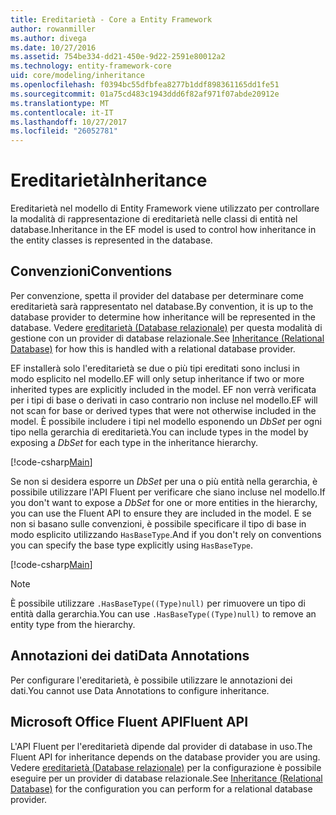 ```yaml
---
title: Ereditarietà - Core a Entity Framework
author: rowanmiller
ms.author: divega
ms.date: 10/27/2016
ms.assetid: 754be334-dd21-450e-9d22-2591e80012a2
ms.technology: entity-framework-core
uid: core/modeling/inheritance
ms.openlocfilehash: f0394bc55dfbfea8277b1ddf898361165dd1fe51
ms.sourcegitcommit: 01a75cd483c1943ddd6f82af971f07abde20912e
ms.translationtype: MT
ms.contentlocale: it-IT
ms.lasthandoff: 10/27/2017
ms.locfileid: "26052781"
---
```

# <a name="inheritance"></a><span data-ttu-id="36c1c-102">Ereditarietà</span><span class="sxs-lookup"><span data-stu-id="36c1c-102">Inheritance</span></span>

<span data-ttu-id="36c1c-103">Ereditarietà nel modello di Entity Framework viene utilizzato per controllare la modalità di rappresentazione di ereditarietà nelle classi di entità nel database.</span><span class="sxs-lookup"><span data-stu-id="36c1c-103">Inheritance in the EF model is used to control how inheritance in the entity classes is represented in the database.</span></span>

## <a name="conventions"></a><span data-ttu-id="36c1c-104">Convenzioni</span><span class="sxs-lookup"><span data-stu-id="36c1c-104">Conventions</span></span>

<span data-ttu-id="36c1c-105">Per convenzione, spetta il provider del database per determinare come ereditarietà sarà rappresentato nel database.</span><span class="sxs-lookup"><span data-stu-id="36c1c-105">By convention, it is up to the database provider to determine how inheritance will be represented in the database.</span></span> <span data-ttu-id="36c1c-106">Vedere [ereditarietà (Database relazionale)](relational/inheritance.md) per questa modalità di gestione con un provider di database relazionale.</span><span class="sxs-lookup"><span data-stu-id="36c1c-106">See [Inheritance (Relational Database)](relational/inheritance.md) for how this is handled with a relational database provider.</span></span>

<span data-ttu-id="36c1c-107">EF installerà solo l'ereditarietà se due o più tipi ereditati sono inclusi in modo esplicito nel modello.</span><span class="sxs-lookup"><span data-stu-id="36c1c-107">EF will only setup inheritance if two or more inherited types are explicitly included in the model.</span></span> <span data-ttu-id="36c1c-108">EF non verrà verificata per i tipi di base o derivati in caso contrario non incluse nel modello.</span><span class="sxs-lookup"><span data-stu-id="36c1c-108">EF will not scan for base or derived types that were not otherwise included in the model.</span></span> <span data-ttu-id="36c1c-109">È possibile includere i tipi nel modello esponendo un *DbSet<TEntity>*  per ogni tipo nella gerarchia di ereditarietà.</span><span class="sxs-lookup"><span data-stu-id="36c1c-109">You can include types in the model by exposing a *DbSet<TEntity>* for each type in the inheritance hierarchy.</span></span>

[!code-csharp[Main](../../../samples/core/Modeling/Conventions/Samples/InheritanceDbSets.cs?highlight=3-4&name=Model)]

<span data-ttu-id="36c1c-110">Se non si desidera esporre un *DbSet<TEntity>*  per una o più entità nella gerarchia, è possibile utilizzare l'API Fluent per verificare che siano incluse nel modello.</span><span class="sxs-lookup"><span data-stu-id="36c1c-110">If you don't want to expose a *DbSet<TEntity>* for one or more entities in the hierarchy, you can use the Fluent API to ensure they are included in the model.</span></span>
<span data-ttu-id="36c1c-111">E se non si basano sulle convenzioni, è possibile specificare il tipo di base in modo esplicito utilizzando `HasBaseType`.</span><span class="sxs-lookup"><span data-stu-id="36c1c-111">And if you don't rely on conventions you can specify the base type explicitly using `HasBaseType`.</span></span>

[!code-csharp[Main](../../../samples/core/Modeling/Conventions/Samples/InheritanceModelBuilder.cs?highlight=7&name=Context)]

> [!NOTE]
> <span data-ttu-id="36c1c-112">È possibile utilizzare `.HasBaseType((Type)null)` per rimuovere un tipo di entità dalla gerarchia.</span><span class="sxs-lookup"><span data-stu-id="36c1c-112">You can use `.HasBaseType((Type)null)` to remove an entity type from the hierarchy.</span></span>

## <a name="data-annotations"></a><span data-ttu-id="36c1c-113">Annotazioni dei dati</span><span class="sxs-lookup"><span data-stu-id="36c1c-113">Data Annotations</span></span>

<span data-ttu-id="36c1c-114">Per configurare l'ereditarietà, è possibile utilizzare le annotazioni dei dati.</span><span class="sxs-lookup"><span data-stu-id="36c1c-114">You cannot use Data Annotations to configure inheritance.</span></span>

## <a name="fluent-api"></a><span data-ttu-id="36c1c-115">Microsoft Office Fluent API</span><span class="sxs-lookup"><span data-stu-id="36c1c-115">Fluent API</span></span>

<span data-ttu-id="36c1c-116">L'API Fluent per l'ereditarietà dipende dal provider di database in uso.</span><span class="sxs-lookup"><span data-stu-id="36c1c-116">The Fluent API for inheritance depends on the database provider you are using.</span></span> <span data-ttu-id="36c1c-117">Vedere [ereditarietà (Database relazionale)](relational/inheritance.md) per la configurazione è possibile eseguire per un provider di database relazionale.</span><span class="sxs-lookup"><span data-stu-id="36c1c-117">See [Inheritance (Relational Database)](relational/inheritance.md) for the configuration you can perform for a relational database provider.</span></span>
